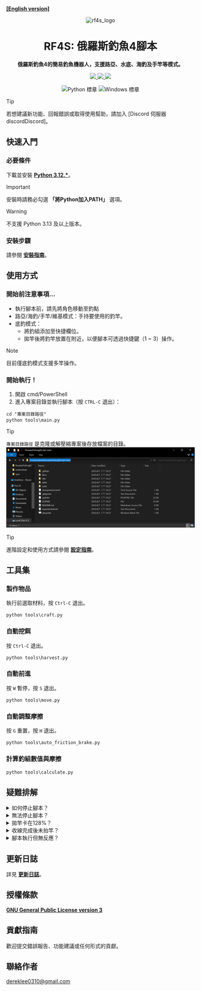 **[[English version]][readme]**
<div align="center">

![rf4s_logo]
<h1 align="center">RF4S: 俄羅斯釣魚4腳本</h1>

**俄羅斯釣魚4的簡易釣魚機器人，支援路亞、水底、海釣及手竿等模式。**

<a target="_blank" href="https://opensource.org/license/gpl-3-0" style="background:none">
    <img src="https://img.shields.io/badge/License-GPLv3-blue.svg" style="height: 22px;" />
</a>
<a target="_blank" href="https://discord.gg/BZQWQnAMbY" style="background:none">
    <img src="https://img.shields.io/badge/discord-join-rf44.svg?labelColor=191937&color=6F6FF7&logo=discord" style="height: 22px;" />
</a>
<a target="_blank" href="http://makeapullrequest.com" style="background:none">
    <img src="https://img.shields.io/badge/PRs-welcome-brightgreen.svg?style=flat" style="height: 22px;" />
</a>
<!-- <a target="_blank" href="https://github.com/pylint-dev/pylint" style="background:none">
    <img src="https://img.shields.io/badge/代碼檢查-pylint-yellowgreen" style="height: 22px;" />
</a>
<a target="_blank" href="https://github.com/psf/black" style="background:none">
    <img src="https://img.shields.io/badge/代碼風格-black-000000.svg" style="height: 22px;" />
</a> -->
<!-- <a target="_blank" href="link_to_docs, tbd" style="background:none">
    <img src="https://img.shields.io/badge/文件-%23BE1B55" style="height: 22px;" />
</a> -->  

![Python 標章][python_badge]
![Windows 標章][windows_badge]

</div>

> [!TIP]
> 若想建議新功能、回報錯誤或取得使用幫助，請加入 [Discord 伺服器discordDiscord]。


## 快速入門
### 必要條件
下載並安裝 **[Python 3.12.*][python]**。  

> [!IMPORTANT]  
> 安裝時請務必勾選 **「將Python加入PATH」** 選項。  

> [!WARNING]  
> 不支援 Python 3.13 及以上版本。
### 安裝步驟
請參閱 **[安裝指南][installation]**。
## 使用方式
### 開始前注意事項...
- 執行腳本前，請先將角色移動至釣點
- 路亞/海釣/手竿/維基模式：手持要使用的釣竿。
- 底釣模式：
    - 將釣組添加至快捷欄位。
    - 拋竿後將釣竿放置在附近，以便腳本可透過快捷鍵（1 ~ 3）操作。
> [!NOTE]
> 目前僅底釣模式支援多竿操作。

### 開始執行！
1. 開啟 cmd/PowerShell
2. 進入專案目錄並執行腳本（按 `CTRL-C` 退出）：
```
cd "專案目錄路徑"
python tools\main.py
```
> [!TIP]
> `專案目錄路徑` 是克隆或解壓縮專案後存放檔案的目錄。  
> ![路徑示意][path]

> [!TIP]
> 進階設定和使用方式請參閱 **[設定指南][configuration]**。

## 工具集
### 製作物品
執行前選取材料，按 `Ctrl-C` 退出。
```
python tools\craft.py
```
### 自動挖餌
按 `Ctrl-C` 退出。
```
python tools\harvest.py
```
### 自動前進
按 `W` 暫停，按 `S` 退出。
```
python tools\move.py
```
### 自動調整摩擦
按 `G` 重置，按 `H` 退出。
```
python tools\auto_friction_brake.py
```
### 計算釣組數值與摩擦
```
python tools\calculate.py
```

## 疑難排解
<details>
<summary>如何停止腳本？</summary>

- 在終端機中輸入 `CTRL-C`。 
</details>
<!-- ------------------------------- 分隔線 -------------------------------- -->
<details>
<summary>無法停止腳本？</summary>

- 可能按鍵被卡住（如 `CTRL-C`、`SHIFT`、滑鼠按鍵等），  
  重新按壓卡住的按鍵後，再輸入 `CTRL-C`。
</details>
<!-- ------------------------------- 分隔線 -------------------------------- -->
<details>
<summary>拋竿卡在128%？</summary>

- 確認遊戲語言與腳本語言設定一致。
- 確保線軸已纏滿釣線，或裝備彩虹線並使用 `-R` 參數。 
</details>

<!-- ------------------------------- 分隔線 -------------------------------- -->
<details>
<summary>收線完成後未抬竿？</summary>

- 確保線軸已纏滿釣線，或裝備彩虹線並使用 `-R` 參數。 
- 調整遊戲視窗大小。
- 降低 `config.yaml` 中的 `SPOOL_CONFIDENCE` 數值。
- 遠離光源或關閉船燈。
</details>
<!-- ------------------------------- 分隔線 -------------------------------- -->
<details>
<summary>腳本執行但無反應？</summary>

- 以系統管理員身份開啟 cmd/Powershell 並重新執行。
</details>
<!-- ------------------------------- 分隔線 -------------------------------- -->

## 更新日誌
詳見 **[更新日誌][changelog]**。

## 授權條款
**[GNU General Public License version 3][license]**

## 貢獻指南
歡迎提交錯誤報告、功能建議或任何形式的貢獻。

## 聯絡作者
dereklee0310@gmail.com 

[readme]: /README.md

[rf4s_logo]: /static/readme/RF4S.png
[python_badge]: https://img.shields.io/badge/Python-3776AB?style=for-the-badge&logo=python&logoColor=white
[windows_badge]: https://img.shields.io/badge/Windows-0078D6?style=for-the-badge&logo=windows&logoColor=white

[discord]: https://discord.gg/BZQWQnAMbY
[python]: https://www.python.org/downloads/
[installation]: /docs/zh-TW/INSTALLATION.md
[configuration]: /docs/zh-TW/CONFIGURATION.md
[changelog]: /docs/zh-TW/CHANGELOG.md
[path]: /static/readme/path.png
[license]: /LICENSE